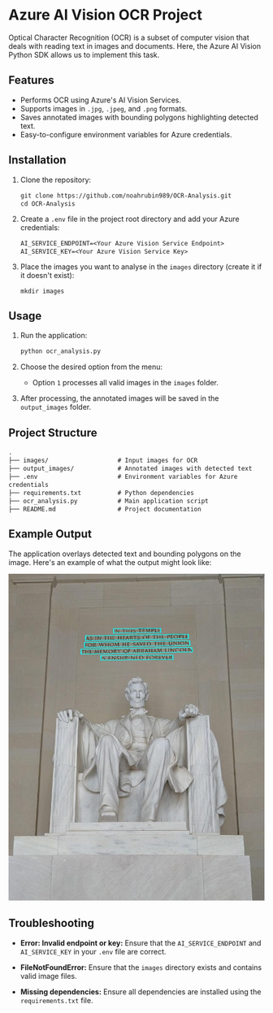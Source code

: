 # Azure AI Vision OCR Project

Optical Character Recognition (OCR) is a subset of computer vision that deals with reading text in images and documents. Here, the Azure AI Vision Python SDK allows us to implement this task.

## Features

- Performs OCR using Azure's AI Vision Services.
- Supports images in `.jpg`, `.jpeg`, and `.png` formats.
- Saves annotated images with bounding polygons highlighting detected text.
- Easy-to-configure environment variables for Azure credentials.

## Installation

1. Clone the repository:

   ```plaintext
   git clone https://github.com/noahrubin989/OCR-Analysis.git
   cd OCR-Analysis
   ```

2. Create a `.env` file in the project root directory and add your Azure credentials:

   ```plaintext
   AI_SERVICE_ENDPOINT=<Your Azure Vision Service Endpoint>
   AI_SERVICE_KEY=<Your Azure Vision Service Key>
   ```

3. Place the images you want to analyse in the `images` directory (create it if it doesn't exist):

   ```plaintext
   mkdir images
   ```

## Usage

1. Run the application:

   ```bash
   python ocr_analysis.py
   ```

2. Choose the desired option from the menu:

   - Option `1` processes all valid images in the `images` folder.

3. After processing, the annotated images will be saved in the `output_images` folder.

## Project Structure

```plaintext
.
├── images/                   # Input images for OCR
├── output_images/            # Annotated images with detected text
├── .env                      # Environment variables for Azure credentials
├── requirements.txt          # Python dependencies
├── ocr_analysis.py           # Main application script
├── README.md                 # Project documentation
```

## Example Output

The application overlays detected text and bounding polygons on the image. Here's an example of what the output might look like:

![Example Output](output_images/text_Lincoln.jpg)



## Troubleshooting

- **Error: Invalid endpoint or key:**
  Ensure that the `AI_SERVICE_ENDPOINT` and `AI_SERVICE_KEY` in your `.env` file are correct.

- **FileNotFoundError:**
  Ensure that the `images` directory exists and contains valid image files.

- **Missing dependencies:**
  Ensure all dependencies are installed using the `requirements.txt` file.
